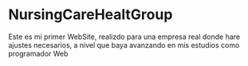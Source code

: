 # NursingCareHealtGroup
Este es mi primer WebSite, realizdo para una empresa real 
donde hare ajustes necesarios, a nivel que baya avanzando 
en mis estudios como programador Web
